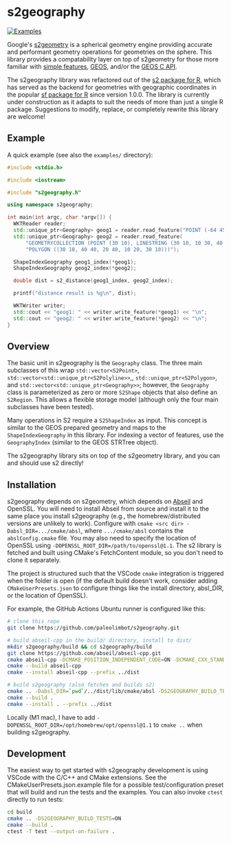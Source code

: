 
# s2geography

[![Examples](https://github.com/paleolimbot/s2geography/actions/workflows/run-examples.yaml/badge.svg)](https://github.com/paleolimbot/s2geography/actions/workflows/run-examples.yaml)

Google's [s2geometry](https://github.com/google/s2geometry) is a spherical geometry engine providing accurate and performant geometry operations for geometries on the sphere. This library provides a compatability layer on top of s2geometry for those more familiar with [simple features](https://en.wikipedia.org/wiki/Simple_Features), [GEOS](https://libgeos.org), and/or the [GEOS C API](https://libgeos.org/doxygen/geos__c_8h.html).

The s2geography library was refactored out of the [s2 package for R](https://github.com/r-spatial/s2), which has served as the backend for geometries with geographic coordinates in the popular [sf package for R](https://github.com/r-spatial/sf) since version 1.0.0. The library is currently under construction as it adapts to suit the needs of more than just a single R package. Suggestions to modify, replace, or completely rewrite this library are welcome!

## Example

A quick example (see also the `examples/` directory):

```cpp
#include <stdio.h>

#include <iostream>

#include "s2geography.h"

using namespace s2geography;

int main(int argc, char *argv[]) {
  WKTReader reader;
  std::unique_ptr<Geography> geog1 = reader.read_feature("POINT (-64 45)");
  std::unique_ptr<Geography> geog2 = reader.read_feature(
      "GEOMETRYCOLLECTION (POINT (30 10), LINESTRING (30 10, 10 30, 40 40), "
      "POLYGON ((30 10, 40 40, 20 40, 10 20, 30 10)))");

  ShapeIndexGeography geog1_index(*geog1);
  ShapeIndexGeography geog2_index(*geog2);

  double dist = s2_distance(geog1_index, geog2_index);

  printf("distance result is %g\n", dist);

  WKTWriter writer;
  std::cout << "geog1: " << writer.write_feature(*geog1) << "\n";
  std::cout << "geog2: " << writer.write_feature(*geog2) << "\n";
}
```

## Overview

The basic unit in s2geography is the `Geography` class. The three main subclasses of this wrap `std::vector<S2Point>`, `std::vector<std::unique_ptr<S2Polyline>>`,, `std::unique_ptr<S2Polygon>`, and `std::vector<std::unique_ptr<Geography>>`; however, the `Geography` class is parameterized as zero or more `S2Shape` objects that also define an `S2Region`. This allows a flexible storage model (although only the four main subclasses have been tested).

Many operations in S2 require a `S2ShapeIndex` as input. This concept is similar to the GEOS prepared geometry and maps to the `ShapeIndexGeography` in this library. For indexing a vector of features, use the `GeographyIndex` (similar to the GEOS STRTree object).

The s2geography library sits on top of the s2geometry library, and you can and should use s2 directly!

## Installation

s2geography depends on s2geometry, which depends on [Abseil](https://github.com/abseil/abseil-cpp) and OpenSSL. You will need to install Abseil from source and install it to the same place you install s2geography (e.g., the homebrew/distributed versions are unlikely to work). Configure with `cmake <src dir> -Dabsl_DIR=.../cmake/absl`, where `.../cmake/absl` contains the `abslConfig.cmake` file. You may also need to specify the location of OpenSSL using `-DOPENSSL_ROOT_DIR=/path/to/openssl@1.1`. The s2 library is fetched and built using CMake's FetchContent module, so you don't need to clone it separately.

The project is structured such that the VSCode `cmake` integration is triggered when the folder is open (if the default build doesn't work, consider adding `CMakeUserPresets.json` to configure things like the install directory, absl_DIR, or the location of OpenSSL).

For example, the GitHub Actions Ubuntu runner is configured like this:

```bash
# clone this repo
git clone https://github.com/paleolimbot/s2geography.git

# build abseil-cpp in the build/ directory, install to dist/
mkdir s2geography/build && cd s2geography/build
git clone https://github.com/abseil/abseil-cpp.git
cmake abseil-cpp -DCMAKE_POSITION_INDEPENDENT_CODE=ON -DCMAKE_CXX_STANDARD=11 -DABSL_ENABLE_INSTALL=ON
cmake --build abseil-cpp
cmake --install abseil-cpp --prefix ../dist

# build s2geography (also fetches and builds s2)
cmake .. -Dabsl_DIR=`pwd`/../dist/lib/cmake/absl -DS2GEOGRAPHY_BUILD_TESTS=ON
cmake --build .
cmake --install . --prefix ../dist
```

Locally (M1 mac), I have to add `-DOPENSSL_ROOT_DIR=/opt/homebrew/opt/openssl@1.1` to `cmake ..` when building s2geography.

## Development

The easiest way to get started with s2geography development is using VSCode with the C/C++ and CMake extensions. See the CMakeUserPresets.json.example file for a possible test/configuration preset that will build and run the tests and the examples. You can also invoke `ctest` directly to run tests:

```bash
cd build
cmake .. -DS2GEOGRAPHY_BUILD_TESTS=ON
cmake --build .
ctest -T test --output-on-failure .
```
